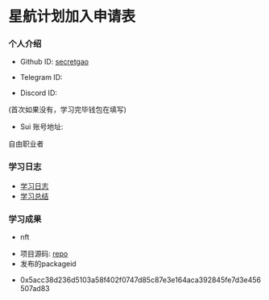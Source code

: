 # 星航计划加入申请表

### 个人介绍

* Github ID: [secretgao](https://github.co/secretgao)

* Telegram ID:

* Discord ID:

(首次如果没有，学习完毕钱包在填写)
* Sui 账号地址: 

自由职业者

### 学习日志

- [学习日志](.md)
- [学习总结](.md)

### 学习成果

* nft
- 项目源码: [repo](https://github.com/secretgao/sui_nft)
- 发布的packageid
* 0x5acc38d236d5103a58f402f0747d85c87e3e164aca392845fe7d3e456507ad83
